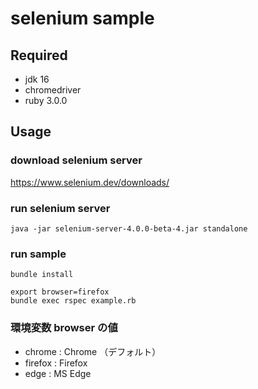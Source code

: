 # selenium sample

## Required

- jdk 16
- chromedriver
- ruby 3.0.0

## Usage

### download selenium server

https://www.selenium.dev/downloads/

### run selenium server

```
java -jar selenium-server-4.0.0-beta-4.jar standalone
```

### run sample

```
bundle install
```

```
export browser=firefox
bundle exec rspec example.rb
```

### 環境変数 browser の値

- chrome : Chrome （デフォルト）  
- firefox : Firefox
- edge : MS Edge
